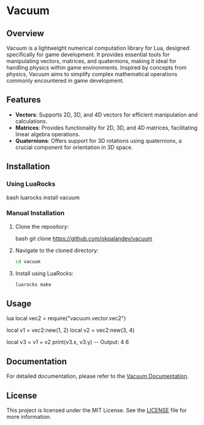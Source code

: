 # Vacuum

## Overview

Vacuum is a lightweight numerical computation library for Lua, designed specifically for game development. It provides essential tools for manipulating vectors, matrices, and quaternions, making it ideal for handling physics within game environments. Inspired by concepts from physics, Vacuum aims to simplify complex mathematical operations commonly encountered in game development.

## Features

- **Vectors**: Supports 2D, 3D, and 4D vectors for efficient manipulation and calculations.
- **Matrices**: Provides functionality for 2D, 3D, and 4D matrices, facilitating linear algebra operations.
- **Quaternions**: Offers support for 3D rotations using quaternions, a crucial component for orientation in 3D space.

## Installation

### Using LuaRocks

bash
luarocks install vacuum


### Manual Installation

1. Clone the repository:

    bash
    git clone https://github.com/okpalandev/vacuum
    

2. Navigate to the cloned directory:

    ```bash 
    cd vacuum
    ```

3. Install using LuaRocks:

    ```bash
    luarocks make
    ```

## Usage

lua
local vec2 = require("vacuum.vector.vec2")

local v1 = vec2:new(1, 2)
local v2 = vec2:new(3, 4)

local v3 = v1 + v2
print(v3.x, v3.y) -- Output: 4 6


## Documentation

For detailed documentation, please refer to the [Vacuum Documentation](https://okpalandev.github.io/vacuum/).

## License

This project is licensed under the MIT License. See the [LICENSE](LICENSE) file for more information.
